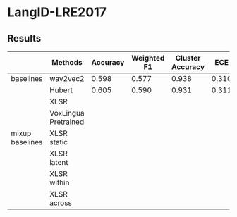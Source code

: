 # LangID-LRE2017


## Results

|                 | **Methods**          | **Accuracy** | **Weighted F1** | **Cluster Accuracy** | **ECE** |
|-----------------|----------------------|--------------|-----------------|----------------------|---------|
| baselines       | wav2vec2             | 0.598        | 0.577           | 0.938                | 0.310   |
|                 | Hubert               | 0.605        | 0.590           | 0.931                | 0.311   |
|                 | XLSR                 |              |                 |                      |         |
|                 | VoxLingua Pretrained |              |                 |                      |         |
| mixup baselines | XLSR static          |              |                 |                      |         |
|                 | XLSR latent          |              |                 |                      |         |
|                 | XLSR within          |              |                 |                      |         |
|                 | XLSR across          |              |                 |                      |         |